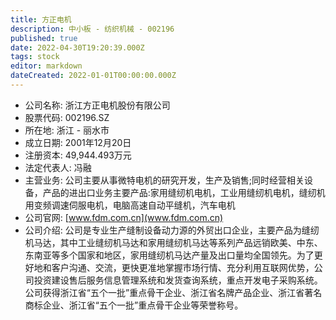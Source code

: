 ```yaml
---
title: 方正电机
description: 中小板 - 纺织机械 - 002196
published: true
date: 2022-04-30T19:20:39.000Z
tags: stock
editor: markdown
dateCreated: 2022-01-01T00:00:00.000Z
---
```


- 公司名称: 浙江方正电机股份有限公司
- 股票代码: 002196.SZ
- 所在地: 浙江 - 丽水市
- 成立日期: 2001年12月20日
- 注册资本: 49,944.493万元
- 法定代表人: 冯融
- 主营业务: 公司主要从事微特电机的研究开发，生产及销售;同时经营相关设备，产品的进出口业务主要产品:家用缝纫机电机，工业用缝纫机电机，缝纫机用变频调速伺服电机，电脑高速自动平缝机，汽车电机
- 公司官网: [www.fdm.com.cn](www.fdm.com.cn)
- 公司介绍: 公司是专业生产缝制设备动力源的外贸出口企业，主要产品为缝纫机马达，其中工业缝纫机马达和家用缝纫机马达等系列产品远销欧美、中东、东南亚等多个国家和地区，家用缝纫机马达产量及出口量均全国领先。为了更好地和客户沟通、交流，更快更准地掌握市场行情、充分利用互联网优势，公司投资建设售后服务信息管理系统和发货查询系统，重点开发电子采购系统。公司获得浙江省“五个一批”重点骨干企业、浙江省名牌产品企业、浙江省著名商标企业、浙江省“五个一批”重点骨干企业等荣誉称号。



